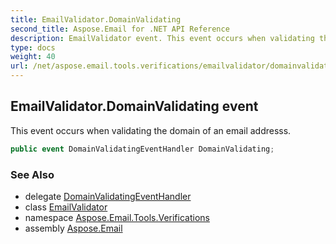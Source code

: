 ```yaml
---
title: EmailValidator.DomainValidating
second_title: Aspose.Email for .NET API Reference
description: EmailValidator event. This event occurs when validating the domain of an email addresss
type: docs
weight: 40
url: /net/aspose.email.tools.verifications/emailvalidator/domainvalidating/
---
```

## EmailValidator.DomainValidating event

This event occurs when validating the domain of an email addresss.

```csharp
public event DomainValidatingEventHandler DomainValidating;
```

### See Also

* delegate [DomainValidatingEventHandler](../../domainvalidatingeventhandler/)
* class [EmailValidator](../)
* namespace [Aspose.Email.Tools.Verifications](../../emailvalidator/)
* assembly [Aspose.Email](../../../)


